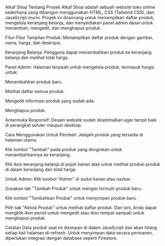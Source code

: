 Alkaf Shop
Tentang Proyek
Alkaf Shop adalah sebuah website toko online sederhana yang dibangun menggunakan HTML, CSS (Tailwind CSS), dan JavaScript murni. Proyek ini dirancang untuk menampilkan daftar produk, mengelola keranjang belanja, dan menyediakan panel admin dasar untuk menambah, mengedit, dan menghapus produk.

Fitur-Fitur
Tampilan Produk: Menampilkan daftar produk dengan gambar, nama, harga, dan deskripsi.

Keranjang Belanja: Pengguna dapat menambahkan produk ke keranjang belanja dan melihat total harga.

Panel Admin: Halaman terpisah untuk mengelola produk, termasuk fungsi untuk:

Menambahkan produk baru.

Melihat daftar semua produk.

Mengedit informasi produk yang sudah ada.

Menghapus produk.

Antarmuka Responsif: Desain website sudah dioptimalkan agar tampil baik di perangkat seluler maupun desktop.

Cara Menggunakan
Untuk Pembeli:
Jelajahi produk yang tersedia di halaman utama.

Klik tombol "Tambah" pada produk yang diinginkan untuk menambahkannya ke keranjang.

Klik ikon keranjang belanja di pojok kanan atas untuk melihat produk-produk di dalam keranjang dan total harga.

Untuk Admin:
Klik tombol "Admin" di sudut kanan atas navbar.

Gunakan tab "Tambah Produk" untuk mengisi formulir produk baru.

Klik tombol "Tambahkan Produk" untuk menyimpan produk baru.

Pilih tab "Kelola Produk" untuk melihat daftar produk. Dari sini, Anda dapat mengklik ikon pensil untuk mengedit atau ikon tempat sampah untuk menghapus produk.

Catatan
Data produk saat ini disimpan di dalam JavaScript dan akan hilang setiap kali halaman di-refresh. Untuk menyimpan data secara permanen, diperlukan integrasi dengan database seperti Firestore.
